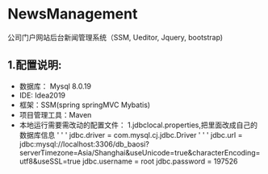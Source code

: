# NewsManagement
公司门户网站后台新闻管理系统（SSM, Ueditor, Jquery, bootstrap) <br>
## 1.配置说明:<br>
* 数据库： Mysql 8.0.19  
* IDE: Idea2019
* 框架：SSM(spring springMVC Mybatis)
* 项目管理工具：Maven
* 本地运行需要需改动的配置文件：
1.jdbclocal.properties,把里面改成自己的数据库信息
' ' ' jdbc.driver = com.mysql.cj.jdbc.Driver  ' ' '
jdbc.url = jdbc:mysql://localhost:3306/db_baosi?serverTimezone=Asia/Shanghai&useUnicode=true&characterEncoding=utf8&useSSL=true
jdbc.username = root
jdbc.password = 197526







